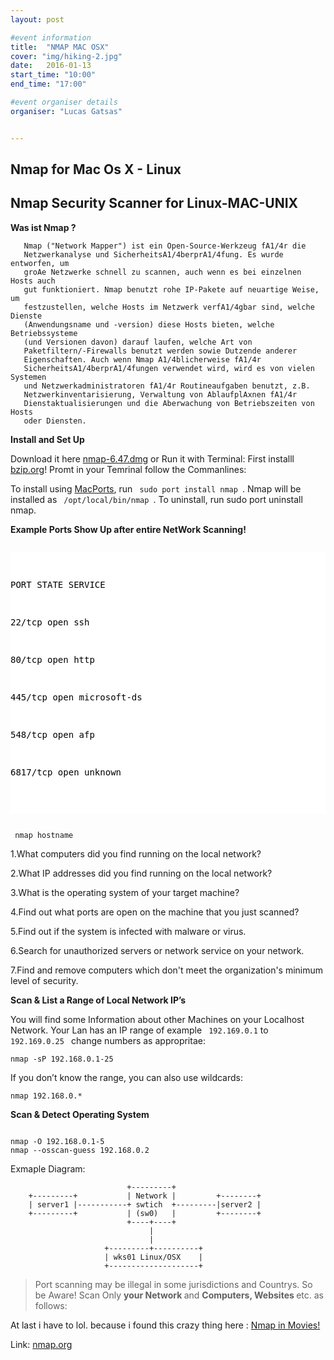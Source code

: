 ```yaml
---
layout: post

#event information
title:  "NMAP MAC OSX"
cover: "img/hiking-2.jpg"
date:   2016-01-13
start_time: "10:00"
end_time: "17:00"

#event organiser details
organiser: "Lucas Gatsas"


---
```


<h2 class="section-heading">Nmap for Mac Os X - Linux</h2>
<h2 class="section-heading">Nmap Security Scanner for Linux-MAC-UNIX </h2>



<strong> Was ist Nmap ? </strong>


       Nmap ("Network Mapper") ist ein Open-Source-Werkzeug fA1/4r die
       Netzwerkanalyse und SicherheitsA1/4berprA1/4fung. Es wurde entworfen, um
       groAe Netzwerke schnell zu scannen, auch wenn es bei einzelnen Hosts auch
       gut funktioniert. Nmap benutzt rohe IP-Pakete auf neuartige Weise, um
       festzustellen, welche Hosts im Netzwerk verfA1/4gbar sind, welche Dienste
       (Anwendungsname und -version) diese Hosts bieten, welche Betriebssysteme
       (und Versionen davon) darauf laufen, welche Art von
       Paketfiltern/-Firewalls benutzt werden sowie Dutzende anderer
       Eigenschaften. Auch wenn Nmap A1/4blicherweise fA1/4r
       SicherheitsA1/4berprA1/4fungen verwendet wird, wird es von vielen Systemen
       und Netzwerkadministratoren fA1/4r Routineaufgaben benutzt, z.B.
       Netzwerkinventarisierung, Verwaltung von AblaufplAxnen fA1/4r
       Dienstaktualisierungen und die Aberwachung von Betriebszeiten von Hosts
       oder Diensten.



<strong> Install and Set Up </strong>



Download it here <a href="https://nmap.org/download.html#macosx">nmap-6.47.dmg</a> or Run it with Terminal: First installl <a href="http://www.bzip.org/">bzip.org</a>! Promt
in your Temrinal follow the Commanlines:

To install using <a href="https://www.macports.org/">MacPorts</a>, run <code> sudo port install nmap </code>. Nmap will be installed as <code> /opt/local/bin/nmap </code>. To uninstall, run sudo port uninstall nmap.

<strong> Example Ports Show Up after entire NetWork Scanning! </strong>

<div style="overflow:auto; height=200; width=100%;">
<pre style="color:black;background:white;"><pre>

PORT STATE SERVICE

22/tcp open ssh

80/tcp open http

445/tcp open microsoft-ds

548/tcp open afp

6817/tcp open unknown

</pre></pre></div>

<code> nmap hostname </code>



1.What computers did you find running on the local network?

2.What IP addresses did you find running on the local network?

3.What is the operating system of your target machine?

4.Find out what ports are open on the machine that you just scanned?

5.Find out if the system is infected with malware or virus.

6.Search for unauthorized servers or network service on your network.

7.Find and remove computers which don't meet the organization's minimum level of security.


<strong> Scan & List a Range of Local Network IP’s </strong>

You will find some Information about other Machines on your Localhost Network. Your Lan has an IP range of example  <code> 192.169.0.1</code> to <code> 192.169.0.25 </code> change numbers as appropritae:


<code>nmap -sP 192.168.0.1-25</code>


If you don’t know the range, you can also use wildcards:



<code>nmap 192.168.0.*</code>


<strong>Scan & Detect Operating System</strong>


<code>
nmap -O 192.168.0.1-5</code>



<code>
nmap --osscan-guess 192.168.0.2 </code>


Exmaple Diagram:



                              +---------+
        +---------+           | Network |         +--------+
        | server1 |-----------+ swtich  +---------|server2 |
        +---------+           | (sw0)   |         +--------+
                              +----+----+
                                   |
                                   |
                         +---------+----------+
                         | wks01 Linux/OSX    |
                         +--------------------+



<blockquote id="strict-alert-red">
Port scanning may be illegal in some jurisdictions and Countrys. So be Aware! Scan Only <strong>your Network </strong> and <strong> Computers, Websites </strong> etc.  as follows:
</blockquote>


At last i have to lol. because i found this crazy thing here :
<a href="http://nmap.org/movies/#elysium">Nmap in Movies!</a>

Link:
<a href="http://nmap.org/download.html#macosx">nmap.org</a>






